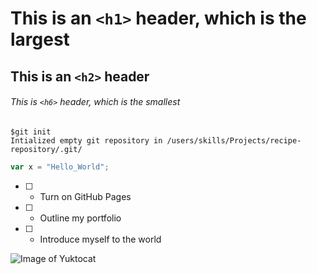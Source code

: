 # This is an `<h1>` header, which is the largest
## This is an `<h2>` header
###### This is `<h6>` header, which is the smallest

```
$git init
Intialized empty git repository in /users/skills/Projects/recipe-repository/.git/
```
```javascript
var x = "Hello_World";
```

- [ ] - Turn on GitHub Pages
- [ ] - Outline my portfolio
- [ ] - Introduce myself to the world

![Image of Yuktocat](https://octodex.github.com/images/yaktocat.png)


